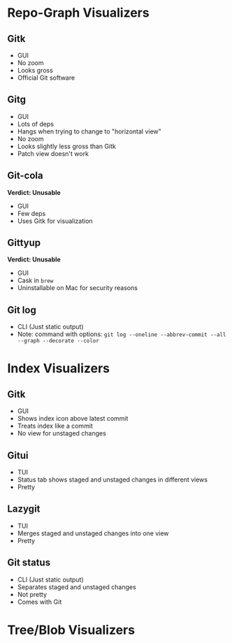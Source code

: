 # Repo-Graph Visualizers
## Gitk
* GUI
* No zoom
* Looks gross
* Official Git software

## Gitg
* GUI
* Lots of deps
* Hangs when trying to change to "horizontal view"
* No zoom
* Looks slightly less gross than Gitk
* Patch view doesn't work

## Git-cola
**Verdict: Unusable**
* GUI
* Few deps
* Uses Gitk for visualization

## Gittyup
**Verdict: Unusable**
* GUI
* Cask in `brew`
* Uninstallable on Mac for security reasons

## Git log
* CLI (Just static output)
* Note: command with options: `git log --oneline --abbrev-commit --all --graph --decorate --color`

# Index Visualizers
## Gitk
* GUI
* Shows index icon above latest commit
* Treats index like a commit
* No view for unstaged changes

## Gitui
* TUI
* Status tab shows staged and unstaged changes in different views
* Pretty

## Lazygit
* TUI
* Merges staged and unstaged changes into one view
* Pretty

## Git status
* CLI (Just static output)
* Separates staged and unstaged changes
* Not pretty
* Comes with Git

# Tree/Blob Visualizers
